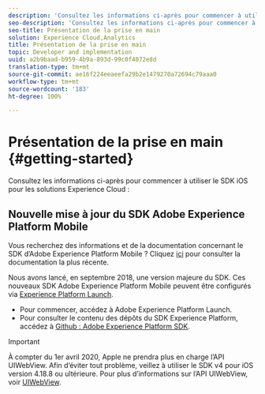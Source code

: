 ```yaml
---
description: 'Consultez les informations ci-après pour commencer à utiliser le SDK iOS pour les solutions Experience Cloud : '
seo-description: 'Consultez les informations ci-après pour commencer à utiliser le SDK iOS pour les solutions Experience Cloud : '
seo-title: Présentation de la prise en main
solution: Experience Cloud,Analytics
title: Présentation de la prise en main
topic: Developer and implementation
uuid: a2b9baad-b959-4b9a-893d-99c0f4072e8d
translation-type: tm+mt
source-git-commit: ae16f224eeaeefa29b2e1479270a72694c79aaa0
workflow-type: tm+mt
source-wordcount: '183'
ht-degree: 100%

---
```



# Présentation de la prise en main {#getting-started}

Consultez les informations ci-après pour commencer à utiliser le SDK iOS pour les solutions Experience Cloud :

## Nouvelle mise à jour du SDK Adobe Experience Platform Mobile

Vous recherchez des informations et de la documentation concernant le SDK d’Adobe Experience Platform Mobile ? Cliquez [ici](https://aep-sdks.gitbook.io/docs/) pour consulter la documentation la plus récente.

Nous avons lancé, en septembre 2018, une version majeure du SDK. Ces nouveaux SDK Adobe Experience Platform Mobile peuvent être configurés via [Experience Platform Launch](https://www.adobe.com/fr/experience-platform/launch.html).

* Pour commencer, accédez à Adobe Experience Platform Launch.
* Pour consulter le contenu des dépôts du SDK Experience Platform, accédez à [Github : Adobe Experience Platform SDK](https://github.com/Adobe-Marketing-Cloud/acp-sdks).

>[!IMPORTANT]
>
>À compter du 1er avril 2020, Apple ne prendra plus en charge l’API UIWebView. Afin d’éviter tout problème, veillez à utiliser le SDK v4 pour iOS version 4.18.8 ou ultérieure. Pour plus d’informations sur l’API UIWebView, voir [UIWebView](https://developer.apple.com/documentation/uikit/uiwebview).
